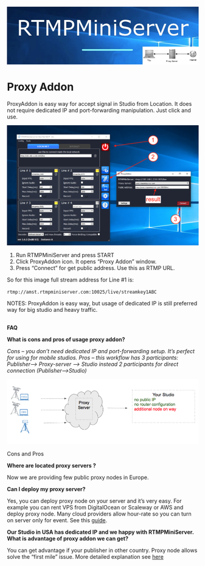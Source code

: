 ![](ww1.jpg)

**Proxy Addon**
==

ProxyAddon is easy way for accept signal in Studio from Location.
It does not require dedicated IP and port-forwarding manipulation.
Just click and use.

![](ww2.png)

1. Run RTMPMiniServer and press START
2. Click ProxyAddon icon. It opens “Proxy Addon” window.
3. Press “Connect” for get public address. Use this as RTMP URL.

So for this image full stream address for Line #1 is:

`rtmp://amst.rtmpminiserver.com:10025/live/streamkey1ABC`

NOTES: ProxyAddon is easy way, but usage of dedicated IP is still preferred way for big studio and heavy traffic.
##

**FAQ**

**What is cons and pros of usage proxy addon?**

*Cons – you don’t need dedicated IP and port-forwarding setup. It’s perfect for using for mobile studios.
Pros – this workflow has 3 participants: Publisher–> Proxy-server –> Studio
instead 2 participants for direct connection (Publisher–>Studio)*

![](ww3.png)

Cons and Pros

**Where are located proxy servers ?**

Now we are providing few public proxy nodes in Europe.

**Can I deploy my proxy server?**

Yes, you can deploy proxy node on your server and it’s very easy.
For example you can rent VPS from DigitalOcean or Scaleway or AWS and deploy proxy node. Many cloud providers allow hour-rate so you can turn on server only for event. See this [guide](http://help.garaninapps.com/2019/09/09/custom-proxy-server/).

**Our Studio in USA has dedicated IP and we happy with RTMPMiniServer. What is advantage of proxy addon we can get?**

You can get advantage if your publisher in other country. Proxy node allows solve the “first mile” issue. More detailed explanation see [here](https://medium.com/garaninapps/proxy-add-on-for-rtmpminiserver-85a23edaffce)
